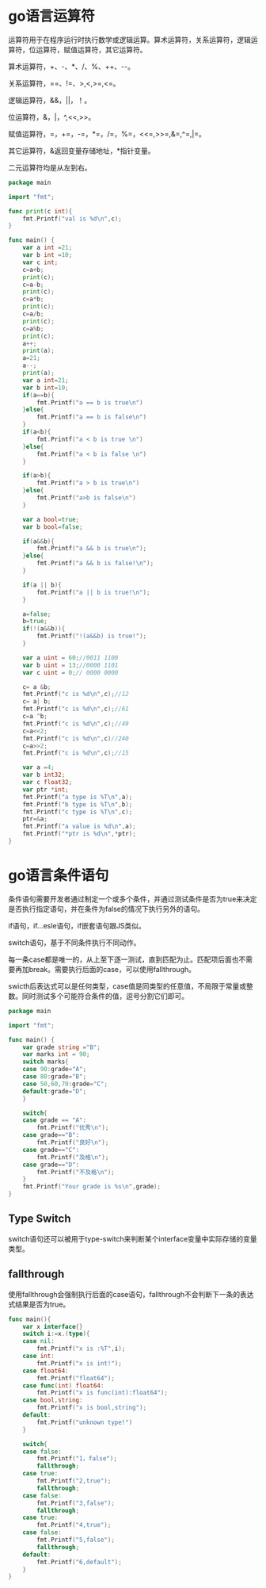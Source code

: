# go语言运算符

运算符用于在程序运行时执行数学或逻辑运算。算术运算符，关系运算符，逻辑运算符，位运算符，赋值运算符，其它运算符。

算术运算符，+、-、*、/、%、++、--。

关系运算符，==、!=、>,<,>=,<=。

逻辑运算符，&&，||，！。

位运算符，&，|，^,<<,>>。

赋值运算符，=，+=，-=，*=，/=，%=，<<=,>>=,&=,^=,|=。

其它运算符，&返回变量存储地址，*指针变量。

二元运算符均是从左到右。

```go
package main

import "fmt";

func print(c int){
	fmt.Printf("val is %d\n",c);
}

func main() {
	var a int =21;
	var b int =10;
	var c int;
	c=a+b;
	print(c);
	c=a-b;
	print(c);
	c=a*b;
	print(c);
	c=a/b;
	print(c);
	c=a%b;
	print(c);
	a++;
	print(a);
	a=21;
	a--;
	print(a);
	var a int=21;
	var b int=10;
	if(a==b){
		fmt.Printf("a == b is true\n")
	}else{
		fmt.Printf("a == b is false\n")
	}
	if(a<b){
		fmt.Printf("a < b is true \n")
	}else{
		fmt.Printf("a < b is false \n")
	}

	if(a>b){
		fmt.Printf("a > b is true\n")
	}else{
		fmt.Printf("a>b is false\n")
	}

	var a bool=true;
	var b bool=false;

	if(a&&b){
		fmt.Printf("a && b is true\n");
	}else{
		fmt.Printf("a && b is false!\n");
	}

	if(a || b){
		fmt.Printf("a || b is true!\n");
	}

	a=false;
	b=true;
	if(!(a&&b)){
		fmt.Printf("!(a&&b) is true!");
	}

	var a uint = 60;//0011 1100 
	var b uint = 13;//0000 1101
	var c uint = 0;// 0000 0000

	c= a &b;
	fmt.Printf("c is %d\n",c);//12
	c= a| b;
	fmt.Printf("c is %d\n",c);//61
	c=a ^b;
	fmt.Printf("c is %d\n",c);//49
	c=a<<2;
	fmt.Printf("c is %d\n",c)//240
	c=a>>2;
	fmt.Printf("c is %d\n",c);//15

	var a =4;
	var b int32;
	var c float32;
	var ptr *int;
	fmt.Printf("a type is %T\n",a);
	fmt.Printf("b type is %T\n",b);
	fmt.Printf("c type is %T\n",c);
	ptr=&a;
	fmt.Printf("a value is %d\n",a);
	fmt.Printf("*ptr is %d\n",*ptr);
}
```

# go语言条件语句

条件语句需要开发者通过制定一个或多个条件，并通过测试条件是否为true来决定是否执行指定语句，并在条件为false的情况下执行另外的语句。

if语句，if...esle语句，if嵌套语句跟JS类似。

switch语句，基于不同条件执行不同动作。

每一条case都是唯一的，从上至下逐一测试，直到匹配为止。匹配项后面也不需要再加break。需要执行后面的case，可以使用fallthrough。

swicth后表达式可以是任何类型，case值是同类型的任意值，不局限于常量或整数。同时测试多个可能符合条件的值，逗号分割它们即可。

```go
package main

import "fmt";

func main() {
	var grade string ="B";
	var marks int = 90;
	switch marks{
	case 90:grade="A";
	case 80:grade="B";
	case 50,60,70:grade="C";
	default:grade="D";
	}

	switch{
	case grade == "A":
		fmt.Printf("优秀\n");
	case grade=="B":
		fmt.Printf("良好\n");
	case grade=="C":
		fmt.Printf("及格\n");
	case grade=="D":
		fmt.Printf("不及格\n");
	}
	fmt.Printf("Your grade is %s\n",grade);
}
```

## Type Switch

switch语句还可以被用于type-switch来判断某个interface变量中实际存储的变量类型。

## fallthrough

使用fallthrough会强制执行后面的case语句，fallthrough不会判断下一条的表达式结果是否为true。

```go
func main(){
	var x interface{}
	switch i:=x.(type){
	case nil:
		fmt.Printf("x is :%T",i);
	case int:
		fmt.Printf("x is int!");
	case float64:
		fmt.Printf("float64");
	case func(int) float64:
		fmt.Printf("x is func(int):float64");
	case bool,string:
		fmt.Printf("x is bool,string");
	default:
		fmt.Printf("unknown type!")
	}

	switch{
	case false:
		fmt.Printf("1，false");
		fallthrough;
	case true:
		fmt.Printf("2,true");
		fallthrough;
	case false:
		fmt.Printf("3,false");
		fallthrough;
	case true:
		fmt.Printf("4,true");
	case false:
		fmt.Printf("5,false");
		fallthrough;
	default:
		fmt.Printf("6,default");
	}
}
```

